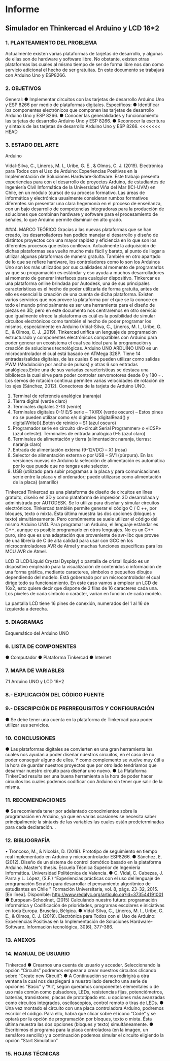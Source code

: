 
# Informe 
## Simulador en Thinkercad el Arduino y LCD 16*2

### 1.	PLANTEAMIENTO DEL PROBLEMA
Actualmente existen varias plataformas de tarjetas de desarrollo, y algunas de ellas son de hardware y software libre. No obstante, existen otras plataformas las cuales al mismo tiempo de ser de forma libre nos dan como servicio adicional el hecho de ser gratuitas. En este documento se trabajará con Arduino Uno y ESP8266. 
### 2. OBJETIVOS

General:
●	Implementar circuitos con las tarjetas de desarrollo Arduino Uno y ESP 8266 por medio de plataformas digitales.
Específicos:
●	Identificar los componentes electrónicos que componen las tarjetas de desarrollo Arduino Uno y ESP 8266.
●	Conocer las generalidades y funcionamiento las tarjetas de desarrollo Arduino Uno y ESP 8266.
●	Reconocer la escritura y sintaxis de las tarjetas de desarrollo Arduino Uno y ESP 8266.
<<<<<<< HEAD
### 3.	ESTADO DEL ARTE


Arduino

Vidal-Silva, C., Lineros, M. I., Uribe, G. E., & Olmos, C. J. (2019). Electrónica para Todos con el Uso de Arduino: Experiencias Positivas en la Implementación de Soluciones Hardware-Software. Este trabajo presenta experiencias para con el desarrollo de proyectos Arduino, de estudiantes de Ingeniería Civil Informática de la Universidad Viña del Mar (ICI-UVM) en Chile, en un módulo (curso) de su proceso formativo. Las áreas de informática y electrónica usualmente consideran rumbos formativos diferentes sin presentar una clara hegemonía en el proceso de enseñanza, con un bajo desarrollo de competencias integradoras para la producción de soluciones que combinan hardware y software para el procesamiento de señales, lo que Arduino permite disminuir en alto grado. 


###4.	MARCO TEÓRICO
Gracias a las nuevas plataformas que se han creado, los desarrolladores han podido manejar el desarrollo y diseño de distintos proyectos con una mayor rapidez y eficiencia en lo que son los diferentes procesos que estos conllevan. Actualmente la adquisición de dichas plataformas sea vuelto mucho más fácil y barato, al punto de llegar a utilizar algunas plataformas de manera gratuita.
También en otro apartado de lo que se refiere hardware, los controladores como lo son los Arduinos Uno son los más utilizados por sus cualidades al momento de programarlos ya que su programación es estándar y eso ayuda a muchos desarrolladores al momento de generar interfaces para cualquier dispositivo.
Tinkercar es una plataforma online brindada por Autodesk, una de sus principales características es el hecho de poder utilizarla de forma gratuita, antes de ello es esencial la creación de una cuenta de dicha plataforma. Existen varios servicios que nos provee la plataforma por el que se la conoce en todo el mundo principalmente es ser una herramienta para el diseño de piezas en 3D, pero en este documento nos centraremos en otro servicio que igualmente ofrece la plataforma es cuál es la posibilidad de simular circuitos electrónicos como también el hecho de poder programar los mismos, especialmente en Arduino (Vidal-Silva, C., Lineros, M. I., Uribe, G. E., & Olmos, C. J. ,2019).
Tinkercad unifica un lenguaje de programación estructurado y componentes electrónicos compatibles con Arduino para poder generar un ecosistema el cual sea ideal para la programación y creación de soluciones tecnológicas.
Arduino UNO
ARDUINO UNO es un microcontrolador el cual está basado en ATMega 328P. Tiene 14 entradas/salidas digitales, de las cuales 6 se pueden utilizar como salidas PWM (Modulación por ancho de pulsos) y otras 6 son entradas analógicas.Entre una de sus variadas características se destaca una biblioteca la cual sirve para poder controlar servomotores desde 0 y 180 ◦ . Los servos de rotación continua permiten varias velocidades de rotación de los ejes (Sánchez, 2012).
Conectores de la tarjeta de Arduino UNO.

1.	Terminal de referencia analógica (naranja)
2.	Tierra digital (verde claro)
3.	Terminales digitales 2-13 (verde)
4.	Terminales digitales 0-1/ E/S serie – TX/RX (verde oscuro) – Estos pines no se pueden utilizar como e/s digitales (digitalRead() y digitalWrite()).Botón de reinicio – S1 (azul oscuro)
5.	Programador serie en circuito «In-circuit Serial Programmer» o «ICSP» (azul celeste). Terminales de entrada analógica 0-5 (azul claro)
6.	Terminales de alimentación y tierra (alimentación: naranja, tierras: naranja claro)
7.	Entrada de alimentación externa (9-12VDC) – X1 (rosa)
8.	Selector de alimentación externa o por USB – SV1 (púrpura). En las versiones nuevas de Arduino la selección de alimentación es automática por lo que puede que no tengas este selector.
9.	USB (utilizado para subir programas a la placa y para comunicaciones serie entre la placa y el ordenador; puede utilizarse como alimentación de la placa) (amarillo)

Tinkercad
Tinkercad es una plataforma de diseño de circuitos en línea gratuito, diseño en 3D y como plataforma de impresión 3D desarrollada y administrada por AUTODESK. Se lo utiliza para diseñar y simular circuitos electrónicos.
Tinkercad también permite generar el código C / C ++, por bloques, texto o mixta. Ésta última muestra las dos opciones (bloques y texto) simultáneamente. Pero comúnmente se suele utilizar el código del mismo Arduino UNO. Para programar un Arduino, el lenguaje estándar es C++, aunque es posible programarlo en otros lenguajes. No es un C++ puro, sino que es una adaptación que proveniente de avr-libc que provee de una librería de C de alta calidad para usar con GCC en los microcontroladores AVR de Atmel y muchas funciones específicas para los MCU AVR de Atmel.

 LCD
El LCD(Liquid Crystal Dysplay) o pantalla de cristal líquido es un dispositivo empleado para la visualización de contenidos o información de una forma gráfica, mediante caracteres, símbolos o pequeños dibujos dependiendo del modelo. Está gobernado por un microcontrolador el cual dirige todo su funcionamiento.
En este caso vamos a emplear un LCD de 16x2, esto quiere decir que dispone de 2 filas de 16 caracteres cada una. Los píxeles de cada símbolo o carácter, varían en función de cada modelo.

La pantalla LCD tiene 16 pines de conexión, numerados del 1 al 16 de izquierda a derecha.




### 5.	DIAGRAMAS






Esquemático del Arduino UNO


### 6.	LISTA DE COMPONENTES


●	Computador
●	Plataforma Tinkercad
●	Internet



### 7.	MAPA DE VARIABLES
7.1	Arduino UNO y LCD 16*2
 

### 8.- EXPLICACIÓN DEL CÓDIGO FUENTE




### 9.- DESCRIPCIÓN DE PRERREQUISITOS Y CONFIGURACIÓN
●	Se debe tener una cuenta en la plataforma de Tinkercad para poder utilizar sus servicios.

### 10.	CONCLUSIONES
●	Las plataformas digitales se convierten en una gran herramienta las cuales nos ayudan a poder diseñar nuestros circuitos, en el caso de no poder conseguir alguno de ellos. Y como complemento se vuelve muy útil a la hora de guardar nuestros proyectos que por otro lado tendríamos que desarmar nuestro circuito para diseñar uno nuevo.
●	La Plataforma TinkerCad resulta ser una buena herramienta a la hora de poder hacer circuitos los cuales podemos codificar con Arduino sin tener que salir de la misma.

### 11.	RECOMENDACIONES

●	Se recomienda tener por adelantado conocimientos sobre la programación en Arduino, ya que en varias ocasiones se necesita saber principalmente la sintaxis de las variables las cuales están predeterminadas para cada declaración. 
.




### 12.	BIBLIOGRAFÍA


•	Troncoso, M., & Nicolás, D. (2018). Prototipo de seguimiento en tiempo real implementado en Arduino y microcontrolador ESP8266.
●	Sánchez, E. (2012). Diseño de un sistema de control domótico basado en la plataforma Arduino. Master's thesis. Escuela Técnica Superior de Ingeniería Informática. Universidad Politécnica de Valencia.
●	C. Vidal, C. Cabezas, J. Parra y L. López, (S.F.) “Experiencias prácticas con el uso del lenguaje de programación Scratch para desarrollar el pensamiento algorítmico de estudiantes en Chile " Formación Universitaria, vol. 8, págs. 23–32, 2015. [En línea]. Disponible: http://www.redalyc.org/articulo.oa?id=373544191001
●	 European-Schoolnet, (2015) Calculando nuestro futuro: programación informática y Codificación de prioridades, programas escolares e iniciativas en toda Europa. Bruselas, Bélgica.
●	Vidal-Silva, C., Lineros, M. I., Uribe, G. E., & Olmos, C. J. (2019). Electrónica para Todos con el Uso de Arduino: Experiencias Positivas en la Implementación de Soluciones Hardware-Software. Información tecnológica, 30(6), 377-386.


### 13.	ANEXOS
### 14. MANUAL DE USUARIO



Tinkercad
●	Crearnos una cuenta de usuario y acceder. Seleccionando la opción “Circuits” podremos empezar a crear nuestros circuitos clicando sobre “Create new Circuit”:
●	A Continuación se nos redirigirá a otra ventana la cual nos desplegará a nuestro lado derecho una serie de opciones “Basic” y “All”, según queramos componentes elementales o de uso más común como pulsadores, LEDs, resistencias fijas, potenciómetros, baterías, transistores, placas de prototipado etc. u opciones más avanzadas como circuitos integrados, osciloscopios, control remoto o tiras de LEDs.
●	Una vez montado el circuito con una placa controladora Arduino, podremos escribir el código. Para ello, habrá que clicar sobre el icono “Code” y se optará por la opción de programación por bloques, texto o mixta. Ésta última muestra las dos opciones (bloques y texto) simultáneamente.
●	Escribimos el programa para la placa controladora (en la imagen, un semáforo sencillo) y a continuación podemos simular el circuito eligiendo la opción “Start Simulation”


        

### 15. HOJAS TÉCNICAS




